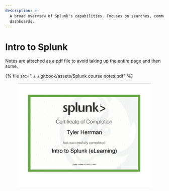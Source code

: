 ```yaml
---
description: >-
  A broad overview of Splunk's capabilities. Focuses on searches, commands, and
  dashboards.
---
```


# Intro to Splunk

Notes are attached as a pdf file to avoid taking up the entire page and then some.

{% file src="../../.gitbook/assets/Splunk course notes.pdf" %}

<figure><img src="../../.gitbook/assets/intro to splunk.png" alt=""><figcaption></figcaption></figure>
